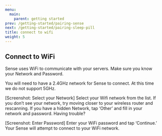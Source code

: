 ```yaml
---
menu:
  main:
    parent: getting started
prev: /getting-started/pairing-sense
next: /getting-started/pairing-sleep-pill
title: connect to wifi
weight: 5
---
```


## Connect to WiFi

Sense uses WiFi to communicate with your servers. Make sure you know your Network and Password.


You will need to have a 2.4GHz network for Sense to connect. At this time we do not support 5GHz.


[Screenshot: Select your Network]
Select your Wifi network from the list. If you don’t see your network, try moving closer to your wireless router and rescanning. If you have a hidden Network, tap ‘Other’ and fill in your network and password. Having trouble?


[Screenshot: Enter Password]
Enter your WiFi password and tap ‘Continue.’ Your Sense will attempt to connect to your WiFi network.

